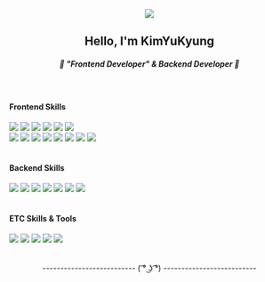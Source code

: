 <div width=100% align="center">
  <img src="https://capsule-render.vercel.app/api?type=waving&color=0:34BCE2,100:0179E9&height=150&section=header&text=GANG%20STORY&fontSize=30&fontColor=ffffff" />
  <h2>Hello, I'm KimYuKyung</h2>
  <h5>🦖 "Frontend Developer" & Backend Developer 🦖</h5>
  <br />
  
  <div width=100%>
    <div align="left">
      <h4>Frontend Skills</h4>
      <img src="https://img.shields.io/badge/JavaScript-F7DF1E?style=flat&logo=javascript&logoColor=white"/>
      <img src="https://img.shields.io/badge/Typescript-3178C6?style=flat&logo=typescript&logoColor=white"/>
<!--       <br/> -->
      <img src="https://img.shields.io/badge/React-61DAFB?style=flat&logo=react&logoColor=white"/>
      <img src="https://img.shields.io/badge/Next.js-000000?style=flat&logo=Next.js&logoColor=white"/>
      <img src="https://img.shields.io/badge/Vue.js-4FC08D?style=flat&logo=vue.js&logoColor=white"/>
      <img src="https://img.shields.io/badge/HTML5-E34F26?style=flat&logo=html5&logoColor=white"/>
      <br/>
      <img src="https://img.shields.io/badge/Axios-5A29E4?style=flat&logo=Axios&logoColor=white"/>
      <img src="https://img.shields.io/badge/Redux-764ABC?style=flat&logo=redux&logoColor=white"/>
      <img src="https://img.shields.io/badge/Recoil-3578E5?style=flat&logo=Recoil&logoColor=white"/>
      <img src="https://img.shields.io/badge/React Query-FF4154?style=flat&logo=React Query&logoColor=white"/>
      <img src="https://img.shields.io/badge/SWR-000000?style=flat&logo=SWR&logoColor=white"/>
<!--       <br/> -->
      <img src="https://img.shields.io/badge/styled components-DB7093?style=flat&logo=styledcomponents&logoColor=white"/>
      <img src="https://img.shields.io/badge/Tailwind CSS-06B6D4?style=flat&logo=tailwindcss&logoColor=white"/>
      <img src="https://img.shields.io/badge/CSS-1572B6?style=flat&logo=css3&logoColor=white"/>
    </div>
    <br />
    <div align="left">
      <h4>Backend Skills</h4>
      <img src="https://img.shields.io/badge/JAVA-007396?style=flat&logo=java&logoColor=white">
      <img src="https://img.shields.io/badge/Node.js-339933?style=flat&logo=Node.js&logoColor=white"/>
      <img src="https://img.shields.io/badge/Express-000000?style=flat&logo=express&logoColor=white"/>
      <img src="https://img.shields.io/badge/Sping-6DB33F?style=flat&logo=spring&logoColor=white"/>
<!--       <br/> -->
      <img src="https://img.shields.io/badge/Amazon EC2-FF9900?style=flat&logo=amazonec2&logoColor=white"/>
      <img src="https://img.shields.io/badge/Amazon S3-569A31?style=flat&logo=amazons3&logoColor=white"/>
      <img src="https://img.shields.io/badge/MySQL-4479A1?style=flat&logo=mysql&logoColor=white"/>
    </div>
    <br />
    <div align="left">
      <h4>ETC Skills & Tools</h4>
      <img src="https://img.shields.io/badge/Figma-F24E1E?style=flat&logo=Figma&logoColor=white"/>
      <img src="https://img.shields.io/badge/Android-3DDC84?style=flat&logo=android&logoColor=white"/>
      <img src="https://img.shields.io/badge/github-181717?style=flat&logo=github&logoColor=white"/>
      <img src="https://img.shields.io/badge/Notion-000000?style=flat&logo=notion&logoColor=white"/>
      <img src="https://img.shields.io/badge/Jira-0052CC?style=flat&logo=jira&logoColor=white"/>
    </div>
    <br />
    <br />
    -------------------------- ( ͡° ͜ʖ ͡°) -------------------------- 

  </div>
</div>
